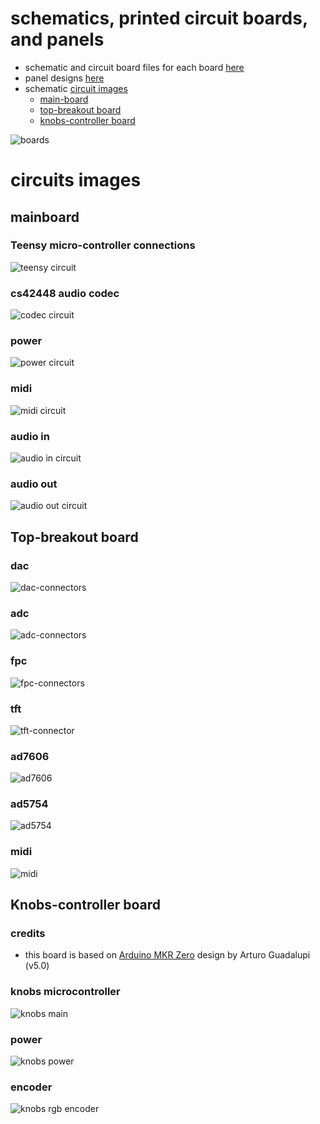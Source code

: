 # schematics, printed circuit boards, and panels
* schematic and circuit board files for each board [here](boards)
* panel designs [here](panel)
* schematic [circuit images](#circuits-images)
  * [main-board](#mainboard)
  * [top-breakout board](#top-breakout-board)
  * [knobs-controller board](#knobs-controller-board)

![boards](technical-drawing.svg)

# circuits images
## mainboard
### Teensy micro-controller connections
![teensy circuit](boards/mainboard/images/circuit_sheet_teensy.png)
### cs42448 audio codec
![codec circuit](boards/mainboard/images/circuit_sheet_codec.png)
### power
![power circuit](boards/mainboard/images/circuit_sheet_power.png)
### midi
![midi circuit](boards/mainboard/images/circuit_sheet_midi.png)
### audio in
![audio in circuit](boards/mainboard/images/circuit_sheet_audio_in.png)
### audio out
![audio out circuit](boards/mainboard/images/circuit_sheet_audio_out.png)

## Top-breakout board
### dac
![dac-connectors](boards/topbreakout/images/topbreakout-dac-connectors.png)
### adc
![adc-connectors](boards/topbreakout/images/topbreakout-adc-connectors.png)
### fpc
![fpc-connectors](boards/topbreakout/images/topbreakout-fpc-connectors.png)
### tft
![tft-connector](boards/topbreakout/images/topbreakout-tft-connector.png)
### ad7606
![ad7606](boards/topbreakout/images/topbreakout-ad7606.png)
### ad5754 
![ad5754](boards/topbreakout/images/topbreakout-ad5754.png)
### midi
![midi](boards/topbreakout/images/topbreakout-midi.png)

## Knobs-controller board
### credits
* this board is based on [Arduino MKR Zero](https://store.arduino.cc/arduino-mkr-zero-i2s-bus-sd-for-sound-music-digital-audio-data) design by Arturo Guadalupi (v5.0)
### knobs microcontroller
![knobs main](boards/knobs-controller/images/schematic_kc_main.png)
### power
![knobs power](boards/knobs-controller/images/schematic_kc_power.png)
### encoder
![knobs rgb encoder](boards/knobs-controller/images/schematic_kc_rgb_encoder.png)
